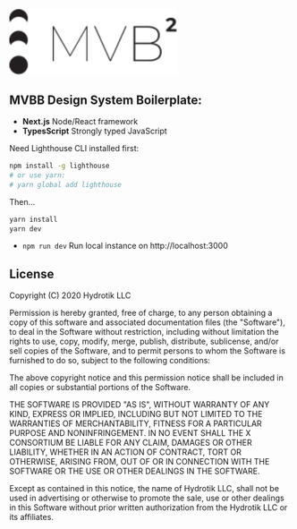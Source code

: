 <img src="./public/images/mvbb-logo-black.svg" width="300" />

## MVBB Design System Boilerplate:

- **Next.js** Node/React framework
- **TypesScript** Strongly typed JavaScript



Need Lighthouse CLI installed first:
```bash
npm install -g lighthouse
# or use yarn:
# yarn global add lighthouse
```

Then...

```bash
yarn install
yarn dev
```

- ```npm run dev``` Run local instance on http://localhost:3000


## License

Copyright (C) 2020 Hydrotik LLC

Permission is hereby granted, free of charge, to any person obtaining a copy of this software and associated documentation files (the "Software"), to deal in the Software without restriction, including without limitation the rights to use, copy, modify, merge, publish, distribute, sublicense, and/or sell copies of the Software, and to permit persons to whom the Software is furnished to do so, subject to the following conditions:

The above copyright notice and this permission notice shall be included in all copies or substantial portions of the Software.

THE SOFTWARE IS PROVIDED "AS IS", WITHOUT WARRANTY OF ANY KIND, EXPRESS OR IMPLIED, INCLUDING BUT NOT LIMITED TO THE WARRANTIES OF MERCHANTABILITY, FITNESS FOR A PARTICULAR PURPOSE AND NONINFRINGEMENT. IN NO EVENT SHALL THE X CONSORTIUM BE LIABLE FOR ANY CLAIM, DAMAGES OR OTHER LIABILITY, WHETHER IN AN ACTION OF CONTRACT, TORT OR OTHERWISE, ARISING FROM, OUT OF OR IN CONNECTION WITH THE SOFTWARE OR THE USE OR OTHER DEALINGS IN THE SOFTWARE.

Except as contained in this notice, the name of Hydrotik LLC, shall not be used in advertising or otherwise to promote the sale, use or other dealings in this Software without prior written authorization from the Hydrotik LLC or its affiliates.